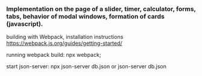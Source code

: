 ### Implementation on the page of a slider, timer, calculator, forms, tabs, behavior of modal windows, formation of cards (javascript).

building with Webpack, installation instructions https://webpack.js.org/guides/getting-started/

running webpack build: npx webpack;

start json-server: npx json-server db.json or json-server db.json
